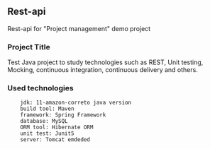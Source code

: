 ## Rest-api
Rest-api for "Project management" demo project

### Project Title
Test Java project to study technologies such as REST, Unit testing, Mocking, continuous integration, continuous delivery and others.

### Used technologies

        jdk: 11-amazon-correto java version
        build tool: Maven
        framework: Spring Framework
        database: MySQL
        ORM tool: Hibernate ORM
        unit test: Junit5
        server: Tomcat emdeded      